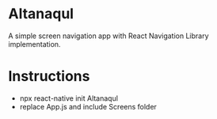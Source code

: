 # Altanaqul
A simple screen navigation app with React Navigation Library implementation.
# Instructions
- npx react-native init Altanaqul
- replace App.js and include Screens folder
